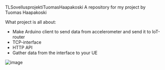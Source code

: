  TLSovellusprojektiTuomasHaapakoski
A repository for my project by Tuomas Haapakoski

What project is all about:
- Make Arduino client to send data from accelerometer and send it to IoT-router
- TCP-interface 
- HTTP API
- Gather data from the interface to your UE

![image](https://user-images.githubusercontent.com/99179437/199220332-3cf666da-994b-4961-9c11-e6996b168321.png)

